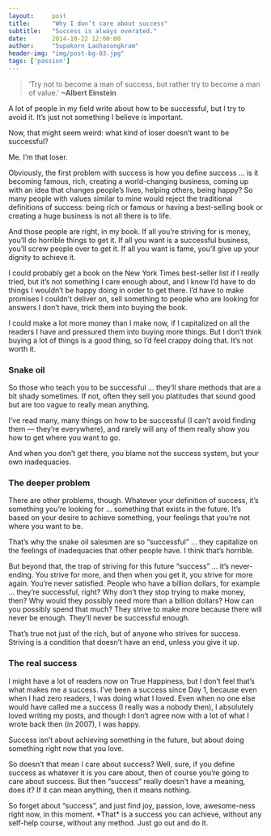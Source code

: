 ```yaml
---
layout:     post
title:      "Why I don’t care about success"
subtitle:   "Success is always overated."
date:       2014-10-22 12:00:00
author:     "Supakorn Laohasongkram"
header-img: "img/post-bg-03.jpg"
tags: ['passion']
---
```

<blockquote><p>&#8216;Try not to become a man of success, but rather try to become a man of value.&#8217; <strong>~Albert Einstein</strong></p></blockquote>
<p>A lot of people in my field write about how to be successful, but I try to avoid it. It&#8217;s just not something I believe is important.</p>
<p>Now, that might seem weird: what kind of loser doesn&#8217;t want to be successful?</p>
<p>Me. I&#8217;m that loser.</p>
<p>Obviously, the first problem with success is how you define success &#8230; is it becoming famous, rich, creating a world-changing business, coming up with an idea that changes people&#8217;s lives, helping others, being happy? So many people with values similar to mine would reject the traditional definitions of success: being rich or famous or having a best-selling book or creating a huge business is not all there is to life.</p>
<p>And those people are right, in my book. If all you&#8217;re striving for is money, you&#8217;ll do horrible things to get it. If all you want is a successful business, you&#8217;ll screw people over to get it. If all you want is fame, you&#8217;ll give up your dignity to achieve it.</p>
<p>I could probably get a book on the New York Times best-seller list if I really tried, but it&#8217;s not something I care enough about, and I know I&#8217;d have to do things I wouldn&#8217;t be happy doing in order to get there. I&#8217;d have to make promises I couldn&#8217;t deliver on, sell something to people who are looking for answers I don&#8217;t have, trick them into buying the book.</p>
<p>I could make a lot more money than I make now, if I capitalized on all the readers I have and pressured them into buying more things. But I don&#8217;t think buying a lot of things is a good thing, so I&#8217;d feel crappy doing that. It&#8217;s not worth it.<br />
<span id="more-7023"></span></p>
<h3>Snake oil</h3>
<p>So those who teach you to be successful &#8230; they&#8217;ll share methods that are a bit shady sometimes. If not, often they sell you platitudes that sound good but are too vague to really mean anything.</p>
<p>I&#8217;ve read many, many things on how to be successful (I can&#8217;t avoid finding them &#8212; they&#8217;re everywhere), and rarely will any of them really show you how to get where you want to go.</p>
<p>And when you don&#8217;t get there, you blame not the success system, but your own inadequacies.</p>
<h3>The deeper problem</h3>
<p>There are other problems, though. Whatever your definition of success, it&#8217;s something you&#8217;re looking for &#8230; something that exists in the future. It&#8217;s based on your desire to achieve something, your feelings that you&#8217;re not where you want to be.</p>
<p>That&#8217;s why the snake oil salesmen are so &#8220;successful&#8221; &#8230; they capitalize on the feelings of inadequacies that other people have. I think that&#8217;s horrible.</p>
<p>But beyond that, the trap of striving for this future &#8220;success&#8221; &#8230; it&#8217;s never-ending. You strive for more, and then when you get it, you strive for more again. You&#8217;re never satisfied. People who have a billion dollars, for example &#8230; they&#8217;re successful, right? Why don&#8217;t they stop trying to make money, then? Why would they possibly need more than a billion dollars? How can you possibly spend that much? They strive to make more because there will never be enough. They&#8217;ll never be successful enough.</p>
<p>That&#8217;s true not just of the rich, but of anyone who strives for success. Striving is a condition that doesn&#8217;t have an end, unless you give it up.</p>
<h3>The real success</h3>
<p>I might have a lot of readers now on True Happiness, but I don&#8217;t feel that&#8217;s what makes me a success. I&#8217;ve been a success since Day 1, because even when I had zero readers, I was doing what I loved. Even when no one else would have called me a success (I really was a nobody then), I absolutely loved writing my posts, and though I don&#8217;t agree now with a lot of what I wrote back then (in 2007), I was happy.</p>
<p>Success isn&#8217;t about achieving something in the future, but about doing something right now that you love.</p>
<p>So doesn&#8217;t that mean I care about success? Well, sure, if you define success as whatever it is you care about, then of course you&#8217;re going to care about success. But then &#8220;success&#8221; really doesn&#8217;t have a meaning, does it? If it can mean anything, then it means nothing.</p>
<p>So forget about &#8220;success&#8221;, and just find joy, passion, love, awesome-ness right now, in this moment. *That* is a success you can achieve, without any self-help course, without any method. Just go out and do it.</p>